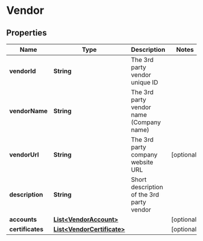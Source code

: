 

# Vendor


## Properties

| Name | Type | Description | Notes |
|------------ | ------------- | ------------- | -------------|
|**vendorId** | **String** | The 3rd party vendor unique ID |  |
|**vendorName** | **String** | The 3rd party vendor name (Company name) |  |
|**vendorUrl** | **String** | The 3rd party company website URL |  [optional] |
|**description** | **String** | Short description of the 3rd party vendor |  |
|**accounts** | [**List&lt;VendorAccount&gt;**](VendorAccount.md) |  |  [optional] |
|**certificates** | [**List&lt;VendorCertificate&gt;**](VendorCertificate.md) |  |  [optional] |




